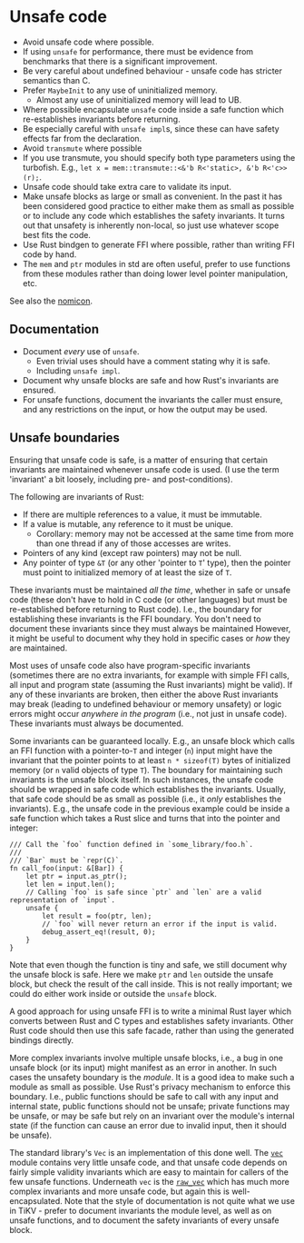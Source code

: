 # Unsafe code

* Avoid unsafe code where possible.
* If using `unsafe` for performance, there must be evidence from benchmarks that there is a significant improvement.
* Be very careful about undefined behaviour - unsafe code has stricter semantics than C.
* Prefer `MaybeInit` to any use of uninitialized memory.
  - Almost any use of uninitialized memory will lead to UB.
* Where possible encapsulate `unsafe` code inside a safe function which re-establishes invariants before returning.
* Be especially careful with `unsafe impl`s, since these can have safety effects far from the declaration.
* Avoid `transmute` where possible
* If you use transmute, you should specify both type parameters using the turbofish.
  E.g., `let x = mem::transmute::<&'b R<'static>, &'b R<'c>>(r);`.
* Unsafe code should take extra care to validate its input.
* Make unsafe blocks as large or small as convenient.
  In the past it has been considered good practice to either make them as small as possible or to include any code which establishes the safety invariants.
  It turns out that unsafety is inherently non-local, so just use whatever scope best fits the code.
* Use Rust bindgen to generate FFI where possible, rather than writing FFI code by hand.
* The `mem` and `ptr` modules in std are often useful, prefer to use functions from these modules rather than doing lower level pointer manipulation, etc.

See also the [nomicon](https://doc.rust-lang.org/nomicon/).

## Documentation

* Document *every* use of `unsafe`.
  - Even trivial uses should have a comment stating why it is safe.
  - Including `unsafe impl`.
* Document why unsafe blocks are safe and how Rust's invariants are ensured.
* For unsafe functions, document the invariants the caller must ensure, and any restrictions on the input, or how the output may be used.


## Unsafe boundaries

Ensuring that unsafe code is safe, is a matter of ensuring that certain invariants are maintained whenever unsafe code is used.
(I use the term 'invariant' a bit loosely, including pre- and post-conditions).

The following are invariants of Rust:

* If there are multiple references to a value, it must be immutable.
* If a value is mutable, any reference to it must be unique.
  - Corollary: memory may not be accessed at the same time from more than one thread if any of those accesses are writes.
* Pointers of any kind (except raw pointers) may not be null.
* Any pointer of type `&T` (or any other 'pointer to `T`' type), then the pointer must point to initialized memory of at least the size of `T`.

These invariants must be maintained *all the time*, whether in safe or unsafe code (these don't have to hold in C code (or other languages) but must be re-established before returning to Rust code).
I.e., the boundary for establishing these invariants is the FFI boundary.
You don't need to document these invariants since they must always be maintained
However, it might be useful to document why they hold in specific cases or *how* they are maintained.

Most uses of unsafe code also have program-specific invariants (sometimes there are no extra invariants, for example with simple FFI calls, all input and program state (assuming the Rust invariants) might be valid).
If any of these invariants are broken, then either the above Rust invariants may break (leading to undefined behaviour or memory unsafety) or logic errors might occur *anywhere in the program* (i.e., not just in unsafe code).
These invariants must always be documented.

Some invariants can be guaranteed locally.
E.g., an unsafe block which calls an FFI function with a pointer-to-`T` and integer (`n`) input might have the invariant that the pointer points to at least `n * sizeof(T)` bytes of initialized memory (or `n` valid objects of type `T`).
The boundary for maintaining such invariants is the unsafe block itself.
In such instances, the unsafe code should be wrapped in safe code which establishes the invariants.
Usually, that safe code should be as small as possible (i.e., it *only* establishes the invariants).
E.g., the unsafe code in the previous example could be inside a safe function which takes a Rust slice and turns that into the pointer and integer:

```
/// Call the `foo` function defined in `some_library/foo.h`.
///
/// `Bar` must be `repr(C)`.
fn call_foo(input: &[Bar]) {
    let ptr = input.as_ptr();
    let len = input.len();
    // Calling `foo` is safe since `ptr` and `len` are a valid representation of `input`.
    unsafe {
        let result = foo(ptr, len);
        // `foo` will never return an error if the input is valid.
        debug_assert_eq!(result, 0);
    }
}
```

Note that even though the function is tiny and safe, we still document why the unsafe block is safe.
Here we make `ptr` and `len` outside the unsafe block, but check the result of the call inside.
This is not really important; we could do either work inside or outside the `unsafe` block.

A good approach for using unsafe FFI is to write a minimal Rust layer which converts between Rust and C types and establishes safety invariants.
Other Rust code should then use this safe facade, rather than using the generated bindings directly.

More complex invariants involve multiple unsafe blocks, i.e., a bug in one unsafe block (or its input) might manifest as an error in another.
In such cases the unsafety boundary is the *module*.
It is a good idea to make such a module as small as possible.
Use Rust's privacy mechanism to enforce this boundary.
I.e., public functions should be safe to call with any input and internal state, public functions should not be unsafe; private functions may be unsafe, or may be safe but rely on an invariant over the module's internal state (if the function can cause an error due to invalid input, then it should be unsafe).

The standard library's `Vec` is an implementation of this done well.
The [`vec`](https://github.com/rust-lang/rust/blob/master/src/liballoc/vec.rs) module contains very little unsafe code, and that unsafe code depends on fairly simple validity invariants which are easy to maintain for callers of the few unsafe functions.
Underneath `vec` is the [`raw_vec`](https://github.com/rust-lang/rust/blob/master/src/liballoc/raw_vec.rs) which has much more complex invariants and more unsafe code, but again this is well-encapsulated.
Note that the style of documentation is not quite what we use in TiKV - prefer to document invariants the module level, as well as on unsafe functions, and to document the safety invariants of every unsafe block.
